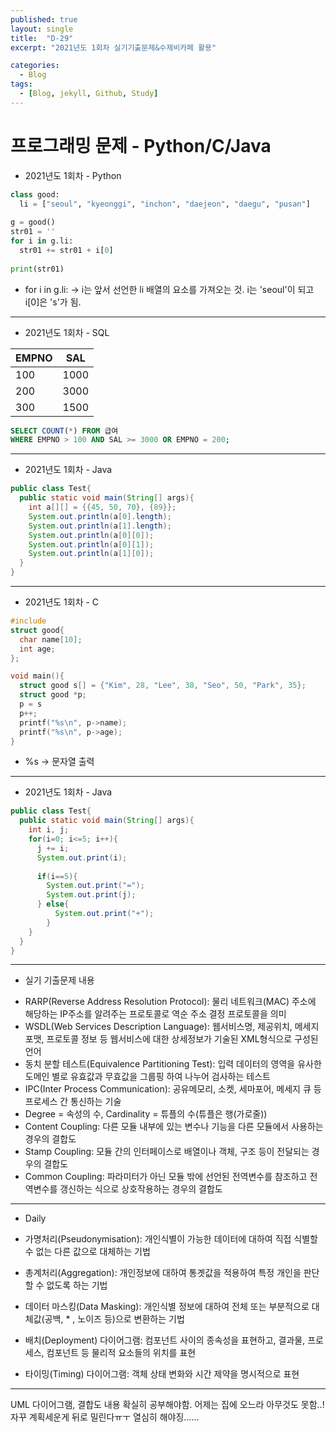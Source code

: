 ```yaml
---
published: true
layout: single
title:  "D-29"
excerpt: "2021년도 1회차 실기기출문제&수제비카페 활용"

categories:
  - Blog
tags:
  - [Blog, jekyll, Github, Study]
---
```

# 프로그래밍 문제 - Python/C/Java

* 2021년도 1회차 - Python

```python
class good:
  li = ["seoul", "kyeonggi", "inchon", "daejeon", "daegu", "pusan"]
  
g = good()
str01 = ''
for i in g.li:
  str01 += str01 + i[0]
  
print(str01)
```

- for i in g.li: -> i는 앞서 선언한 li 배열의 요소를 가져오는 것. i는 'seoul'이 되고 i[0]은 's'가 됨.

***

* 2021년도 1회차 - SQL

|EMPNO|SAL|
|---|---|
|100|1000|
|200|3000|
|300|1500|

```sql
SELECT COUNT(*) FROM 급여
WHERE EMPNO > 100 AND SAL >= 3000 OR EMPNO = 200;
```

***

* 2021년도 1회차 - Java

```java
public class Test{
  public static void main(String[] args){
    int a[][] = {{45, 50, 70}, {89}};
    System.out.println(a[0].length);
    System.out.println(a[1].length);
    System.out.println(a[0][0]);
    System.out.println(a[0][1]);
    System.out.println(a[1][0]);
  }
}
```

***

* 2021년도 1회차 - C

```c
#include
struct good{
  char name[10];
  int age;
};

void main(){
  struct good s[] = {"Kim", 28, "Lee", 38, "Seo", 50, "Park", 35};
  struct good *p;
  p = s
  p++;
  printf("%s\n", p->name);
  printf("%s\n", p->age);
}
```

- %s -> 문자열 출력

***

* 2021년도 1회차 - Java

```java
public class Test{
  public static void main(String[] args){
    int i, j;
    for(i=0; i<=5; i++){
      j += i;
      System.out.print(i);
      
      if(i==5){
        System.out.print("=");
        System.out.print(j);
      } else{
          System.out.print("+");
        }
    }
  }
}
```

***

* 실기 기출문제 내용

- RARP(Reverse Address Resolution Protocol): 물리 네트워크(MAC) 주소에 해당하는 IP주소를 알려주는 프로토콜로 역순 주소 결정 프로토콜을 의미     
- WSDL(Web Services Description Language): 웹서비스명, 제공위치, 메세지 포맷, 프로토콜 정보 등 웹서비스에 대한 상세정보가 기술된 XML형식으로 구성된 언어     
- 동치 분할 테스트(Equivalence Partitioning Test): 입력 데이터의 영역을 유사한 도메인 별로 유효값과 무효값을 그룹핑 하여 나누어 검사하는 테스트     
- IPC(Inter Process Communication): 공유메모리, 소켓, 세마포어, 메세지 큐 등 프로세스 간 통신하는 기술     
- Degree = 속성의 수, Cardinality = 튜플의 수(튜플은 행(가로줄))     
- Content Coupling: 다른 모듈 내부에 있는 변수나 기능을 다른 모듈에서 사용하는 경우의 결합도     
- Stamp Coupling: 모듈 간의 인터페이스로 배열이나 객체, 구조 등이 전달되는 경우의 결합도     
- Common Coupling: 파라미터가 아닌 모듈 밖에 선언된 전역변수를 참조하고 전역변수를 갱신하는 식으로 상호작용하는 경우의 결합도     

*** 

* Daily     
- 가명처리(Pseudonymisation): 개인식별이 가능한 데이터에 대하여 직접 식별할 수 없는 다른 값으로 대체하는 기법       
- 총계처리(Aggregation): 개인정보에 대하여 통곗값을 적용하여 특정 개인을 판단할 수 없도록 하는 기법      
- 데이터 마스킹(Data Masking): 개인식별 정보에 대하여 전체 또는 부분적으로 대체값(공백, * , 노이즈 등)으로 변환하는 기법

- 배치(Deployment) 다이어그램: 컴포넌트 사이의 종속성을 표현하고, 결과물, 프로세스, 컴포넌트 등 물리적 요소들의 위치를 표현
- 타이밍(Timing) 다이어그램: 객체 상태 변화와 시간 제약을 명시적으로 표현

***

UML 다이어그램, 결합도 내용 확실히 공부해야함.
어제는 집에 오느라 아무것도 못함..! 자꾸 계획세운게 뒤로 밀린다ㅠㅜ 열심히 해야징......
    
    
    
    
    
    
